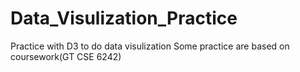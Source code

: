 # Data_Visulization_Practice
Practice with D3 to do data visulization
Some practice are based on coursework(GT CSE 6242)

